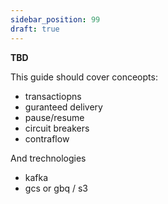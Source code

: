 ```yaml
---
sidebar_position: 99
draft: true
---
```


**TBD**

This guide should cover conceopts:
- transactiopns
- guranteed delivery
- pause/resume
- circuit breakers
- contraflow

And trechnologies
- kafka
- gcs or gbq / s3